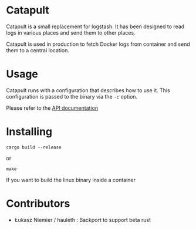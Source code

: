 # Catapult

Catapult is a small replacement for logstash. It has been designed to read logs in various
places and send them to other places.

Catapult is used in production to fetch Docker logs from container and send them
to a central location.

# Usage

Catapult runs with a configuration that describes how to use it.
This configuration is passed to the binary via the `-c` option.

Please refer to the [API documentation](http://people.zoy.org/~oct/public/doc/catapult/)

# Installing

```
cargo build --release
```

or

```
make
```

If you want to build the linux binary inside a container

# Contributors

- Łukasz Niemier / hauleth : Backport to support beta rust

